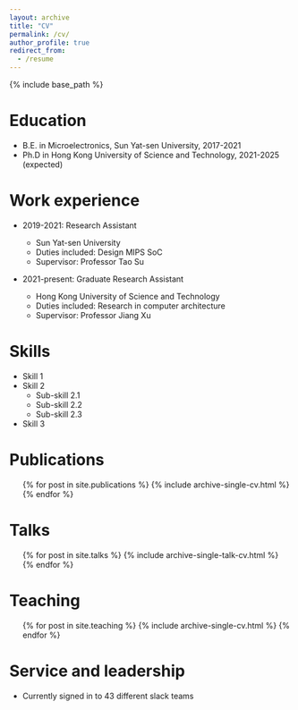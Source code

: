 ```yaml
---
layout: archive
title: "CV"
permalink: /cv/
author_profile: true
redirect_from:
  - /resume
---
```


{% include base_path %}

Education
======
* B.E. in Microelectronics, Sun Yat-sen University, 2017-2021
* Ph.D in Hong Kong University of Science and Technology, 2021-2025 (expected)

Work experience
======
* 2019-2021: Research Assistant
  * Sun Yat-sen University
  * Duties included: Design MIPS SoC
  * Supervisor: Professor Tao Su

* 2021-present: Graduate Research Assistant
  * Hong Kong University of Science and Technology
  * Duties included: Research in computer architecture
  * Supervisor: Professor Jiang Xu
  
Skills
======
* Skill 1
* Skill 2
  * Sub-skill 2.1
  * Sub-skill 2.2
  * Sub-skill 2.3
* Skill 3

Publications
======
  <ul>{% for post in site.publications %}
    {% include archive-single-cv.html %}
  {% endfor %}</ul>
  
Talks
======
  <ul>{% for post in site.talks %}
    {% include archive-single-talk-cv.html %}
  {% endfor %}</ul>
  
Teaching
======
  <ul>{% for post in site.teaching %}
    {% include archive-single-cv.html %}
  {% endfor %}</ul>
  
Service and leadership
======
* Currently signed in to 43 different slack teams
